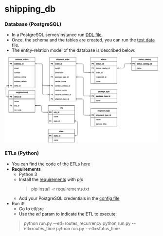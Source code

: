 # shipping_db
### Database (PostgreSQL) 

- In a PostgreSQL server/instance run [DDL file](https://github.com/JordyVargas93/shipping_db/blob/main/database-model/shipping_db_ddl.sql). 
- Once, the schema and the tables are created, you can run the [test data](https://github.com/JordyVargas93/shipping_db/blob/main/database-model/test_data.sql) file.
- The entity-relation model of the database is described below:



![](database-model/er_diagram.png)

### ETLs (Python)

- You can find the code of the ETLs [here](https://github.com/JordyVargas93/shipping_db/tree/main/etl)
- **Requirements**
  - Python 3
  - Install the [requirements](https://github.com/JordyVargas93/shipping_db/blob/main/etl/requirements.txt) with *pip*
    > pip install -r requirements.txt
  - Add your PostgreSQL credentials in the [config file](https://github.com/JordyVargas93/shipping_db/blob/main/etl/config/psql.ini)
- Run it!
  - Go to etl/src
  - Use the *etl* param to indicate the ETL to execute:
  > python run.py --etl=routes_recurrency
  > python run.py --etl=routes_time
  > python run.py --etl=status_time

